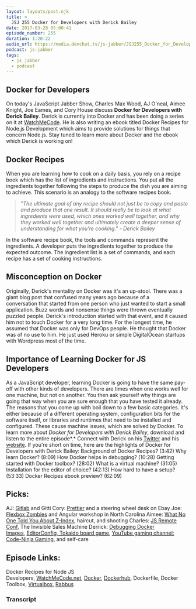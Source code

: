 ```yaml
---
layout: layouts/post.njk
title: >
  JSJ 255 Docker for Developers with Derick Bailey
date: 2017-03-28 05:00:41
episode_number: 255
duration: 1:20:22
audio_url: https://media.devchat.tv/js-jabber/JSJ255_Docker_for_Developers_with_Derick_Bailey.mp3
podcast: js-jabber
tags:
  - js_jabber
  - podcast
---
```


## Docker for Developers

On today's JavaScript Jabber Show, Charles Max Wood, AJ O'neal, Aimee Knight, Joe Eames, and Cory House discuss **Docker for Developers with Derick Bailey**. Derick is currently into Docker and has been doing a series on it at [WatchMeCode](https://sub.watchmecode.net/). He is also writing an ebook titled Docker Recipes for Node.js Development which aims to provide solutions for things that concern Node.js. Stay tuned to learn more about Docker and the ebook which Derick&nbsp;is working on!

## Docker Recipes

When you are learning how to cook on a daily basis, you rely on a recipe book which has the list of ingredients and instructions. You put all the ingredients together following the steps to produce the dish you are aiming to achieve. This scenario is an analogy to the software recipes book.

> _"The ultimate goal of any recipe should not just be to copy and paste and produce that one result. It should really be to look at what ingredients were used, which ones worked well together, and why they worked well together and ultimately create a deeper sense of understanding for what you're cooking." - Derick Bailey_

In the software recipe book, the tools and commands represent the ingredients. A developer puts the ingredients together to produce the expected outcome. The ingredient list is a set of commands, and each recipe has a set of cooking instructions.

## Misconception on Docker

Originally, Derick's mentality on Docker was it's an up-stool. There was a giant blog post that confused many years ago because of a conversation&nbsp;that started from one person who just wanted to start a small application. Buzz words and nonsense things were thrown eventually puzzled people. Derick's introduction started with that event, and it caused him not to touch Docker for a very long time. For the longest time, he assumed that Docker was only for DevOps people. He thought that Docker was of no use to him. He just used Heroku or simple DigitalOcean startups with Wordpress most of the time.

## Importance of Learning Docker for JS Developers

As a JavaScript developer, learning Docker is going to have the same pay-off with other kinds of developers. There are times when one works well for one machine, but not on another. You then ask yourself why things are going that way when you are sure enough that you have tested it already. The reasons that you come up with boil down to a few basic categories. It's either because of a different operating system, configuration bits for the software itself, or libraries and runtimes that need to be installed and configured. These cause machine issues, which are solved by Docker. To learn more about _Docker for Developers&nbsp;with Derick Bailey_, download and listen to&nbsp;the entire episode*.* Connect with Derick on his&nbsp;[Twitter](https://twitter.com/derickbailey?lang=en)&nbsp;and his [website](https://derickbailey.com/about/). If you're short on time, here are the highlights of Docker for Developers with Derick Bailey: Background of Docker Recipes? (3:42) Why learn Docker? (8:09) How Docker helps in debugging? (10:28) Getting started with Docker toolbox? (28:02) What is a virtual machine? (31:05) Installation for the&nbsp;editor of choice? (42:13) How hard to have a setup? (53:33) Docker Recipes&nbsp;ebook preview? (62:09)

## Picks:

AJ: [Gitlab](https://about.gitlab.com/)&nbsp;and Gitti Cory: [Prettier](https://marketplace.visualstudio.com/items?itemName=esbenp.prettier-vscode)&nbsp;and a steering wheel desk on Ebay Joe: [Flexbox Zombies](https://flexboxzombies.com/p/flexbox-zombies)&nbsp;and Angular workshop in North Carolina Aimee: [What No One Told You About Z-Index](https://philipwalton.com/articles/what-no-one-told-you-about-z-index/), haircut, and shooting Charles: [JS Remote Conf](https://devchat.tv/conferences/js-remote-conf-2017), The Invisible Sales Machine Derrick:&nbsp;[Debugging Docker Images](https://sub.watchmecode.net/debugging-docker-images),&nbsp;[EditorConfig](https://editorconfig.org/),[&nbsp;Tokaido board game](https://www.amazon.com/Passport-Game-Studios-FNF001-Tokaido/dp/B00ADNLT8G/), [YouTube gaming channel: Code-Ninja Gaming](https://www.youtube.com/channel/UC7BrMgs_sQAqAuWUwMalr9A), and self-care

## Episode Links:

Docker Recipes for Node JS Developers,&nbsp;[WatchMeCode.net](https://sub.watchmecode.net/),&nbsp;[Docker](https://docker.com),&nbsp;[Dockerhub](https://hub.docker.com/),&nbsp;Dockerfile,&nbsp;Docker Toolbox,&nbsp;[Virtualbox](https://www.virtualbox.org/),&nbsp;[Rabbus](https://github.com/derickbailey/rabbus)

### Transcript
